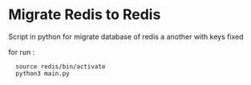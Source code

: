 # Migrate Redis to Redis
Script in python for migrate database of redis a another with keys fixed

for run :

```
  source redis/bin/activate
  python3 main.py
```
